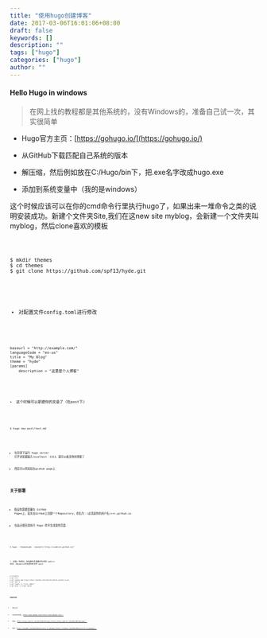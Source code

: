 ```yaml
---
title: "使用hugo创建博客"
date: 2017-03-06T16:01:06+08:00
draft: false
keywords: []
description: ""
tags: ["hugo"]
categories: ["hugo"]
author: ""
---
```


#### Hello Hugo in windows

> 在网上找的教程都是其他系统的，没有Windows的，准备自己试一次，其实很简单

* Hugo官方主页：[https://gohugo.io/](https://gohugo.io/) 

* 从GitHub下载匹配自己系统的版本

* 解压缩，然后例如放在C:/Hugo/bin下，把.exe名字改成hugo.exe

* 添加到系统变量中（我的是windows）

这个时候应该可以在你的cmd命令行里执行hugo了，如果出来一堆命令之类的说明安装成功。新建个文件夹Site,我们在这new site myblog，会新建一个文件夹叫myblog，然后clone喜欢的模板 

<code>

    $ mkdir themes
    $ cd themes
    $ git clone https://github.com/spf13/hyde.git 

<code/>

* 对配置文件config.toml进行修改

<code>

	baseurl = "http://example.com/"
	languageCode = "en-us"
	title = "My Blog"
	theme = "hyde"
	[params]
    	description = "这里是个人博客"
<code/>

* 这个时候可以新建你的文章了（在post下)

<code>

    $ hugo new post/test.md 
<code/>

* 在目录下运行 hugo server 打开浏览器输入localhost：1313，就可以看见你的博客了

* 然后可以将其挂在giuhub page上

## 关于部署

* 假设你需要部署在 GitHub Pages上，首先在GitHub上创建一个Repository，命名为：(必须是你的用户名)×××.github.io

* 在站点根目录执行 Hugo 命令生成最终页面：

<code>

    $ hugo --theme=hyde --baseUrl="http://coderzh.github.io/"
<code/>

 
*　如果一切顺利，所有静态页面都会生成到 public 目录，将pubilc目录里所有文件 push 

<code>
    
    $ cd public
    $ git init
    $ git remote add origin https://github.com/coderzh/coderzh.github.io.git
    $ git add -A
    $ git commit -m "first commit"
    $ git push -u origin master
<code/>


#### 参考的文档

* 官方主页

* Hugo中文文档: [http://www.gohugo.org/](http://www.gohugo.org/)；

* 参考: [http://blog.coderzh.com/2015/08/29/hugo/](http://blog.coderzh.com/2015/08/29/hugo/)；

* 参考：[http://tonybai.com/2015/09/23/intro-of-gohugo/](http://tonybai.com/2015/09/23/intro-of-gohugo/)；

